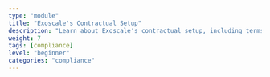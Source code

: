 ```yaml
---
type: "module"
title: "Exoscale's Contractual Setup"
description: "Learn about Exoscale's contractual setup, including terms of service, data processing agreements, and compliance with industry standards."
weight: 7
tags: [compliance]
level: "beginner"
categories: "compliance"
---
```

